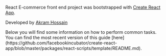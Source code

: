 React E-commerce front end project was bootstrapped with [Create React App](https://github.com/facebookincubator/create-react-app).
<p>Developed by <a href="http://www.codxplore.com" target="_blank">Akram Hossain</a></p>
Below you will find some information on how to perform common tasks.<br>
You can find the most recent version of this guide [here](https://github.com/facebookincubator/create-react-app/blob/master/packages/react-scripts/template/README.md).


